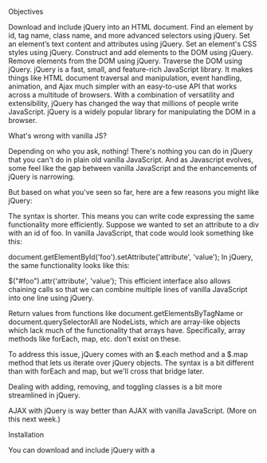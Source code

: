 Objectives

Download and include jQuery into an HTML document.
Find an element by id, tag name, class name, and more advanced selectors using jQuery.
Set an element’s text content and attributes using jQuery.
Set an element's CSS styles using jQuery.
Construct and add elements to the DOM using jQuery.
Remove elements from the DOM using jQuery.
Traverse the DOM using jQuery.
jQuery is a fast, small, and feature-rich JavaScript library. It makes things like HTML document traversal and manipulation, event handling, animation, and Ajax much simpler with an easy-to-use API that works across a multitude of browsers. With a combination of versatility and extensibility, jQuery has changed the way that millions of people write JavaScript.
jQuery is a widely popular library for manipulating the DOM in a browser.

What's wrong with vanilla JS?

Depending on who you ask, nothing! There's nothing you can do in jQuery that you can't do in plain old vanilla JavaScript. And as Javascript evolves, some feel like the gap between vanilla JavaScript and the enhancements of jQuery is narrowing.

But based on what you've seen so far, here are a few reasons you might like jQuery:

The syntax is shorter. This means you can write code expressing the same functionality more efficiently. Suppose we wanted to set an attribute to a div with an id of foo. In vanilla JavaScript, that code would look something like this:

document.getElementById('foo').setAttribute('attribute', 'value');
In jQuery, the same functionality looks like this:

$("#foo").attr('attribute', 'value');
This efficient interface also allows chaining calls so that we can combine multiple lines of vanilla JavaScript into one line using jQuery.

Return values from functions like document.getElementsByTagName or document.querySelectorAll are NodeLists, which are array-like objects which lack much of the functionality that arrays have. Specifically, array methods like forEach, map, etc. don't exist on these.

To address this issue, jQuery comes with an $.each method and a $.map method that lets us iterate over jQuery objects. The syntax is a bit different than with forEach and map, but we'll cross that bridge later.

Dealing with adding, removing, and toggling classes is a bit more streamlined in jQuery.

AJAX with jQuery is way better than AJAX with vanilla JavaScript. (More on this next week.)

Installation

You can download and include jQuery with a <script> tag in your HTML. There are also many CDNs available you can link to so you do not have to download the file.

Key Features

So why is jQuery so popular? What features does it offer that makes it so prevalent?

jQuery places 2 variables into the global scope for you to use: $ and jQuery. These two functions are identical. By convention you will see most people using $.

DOM Selection

The first thing that is necessary to be effective with jQuery is jQuery Selectors. Think back to functions like getElementById() and getElementsByClassName() and recall how these interact with the DOM and return nodes. jQuery has its own selectors that behave in similar ways. While you may be thinking, Don't we have querySelector and querySelectorAll? Keep in mind two things:

jQuery was released before querySelector and querySelectorAll (I know, right?!). It had its own engine built in to analyze the queries.
jQuery has even more expressive selectors than querySelector and querySelectorAll.
One of the nice things about jQuery selectors is you select DOM elements the same way you write CSS selectors. We can select nodes in the DOM that have IDs with the following syntax:

var $box = $('#box')
This assumes there is an ID of box somewhere on the page. It will return a jQuery object. This jQuery object is different than the node that gets returned with getElementById in that a jQuery object has other jQuery methods on it.

Selecting nodes in the DOM by class:

var $boxes = $('.box')
There are tons more selectors you can use and chain to find exactly the nodes you need.

HTML Tree

DOM Creation

jquery

Creating DOM elements with jQuery is super easy! Just insert a tag into the $ function. It should be able to handle any valid HTML string.

var myDiv = $('<div class="active">');
Attributes/CSS/Display

Modifying a DOM element can be difficult at times using native functions. jQuery offers a plethora of methods to make modifying the DOM super simple.

.toggleClass()

jquery

Say you have a DOM element with the className "box active red big". How would you detect and remove the class active from the middle of the string if it exists and add it if it doesn't exist? Fortunately with jQuery you can just use .toggleClass() to do that for you.

$('#myButton').click(function () {
    $(this).toggleClass('active')
})
.attr()

jquery

Use .attr() to change a DOM element's attribute:

console.log($('img').attr('title')) // print out the first img's title
$('img').attr('title', 'image hover text for the win!'); // set the title text on all images
.text()

jquery

Use the .text() function to get and set the text content on the element.

.val()

jquery

Use the .val() function to get and set the value on the element (usually used for an input's value property).

.html()

jquery

Use the .html() function to get and set the html inside an element. This is useful when making a change inside an element that's composed of multiple elements.

.css()

jquery

Use .css() to change the style attribute of a DOM element:

var color = $('div').css('background-color'); //get the first div background-color
$('div').css('background-color', 'red'); //set all div's background colors
.prop()

jquery

Use .prop() to change a property of a DOM element:

var isChecked = $('input[type="checkbox"]').prop('checked');
$('input[type="checkbox"]').prop('checked', true);
.height(), .innerHeight(), .outerHeight()

jquery

Use .height() to get the height of the content area.

jquery

Use .innerHeight() to get the height of the content area including the padding.

jquery

Use .outerHeight() to get the height of the content area including the padding and border (the margin is optional).

.width(), .innerWidth(), .outerWidth()

jquery

Use .width() to get the height of the content area.

jquery

Use .innerWidth() to get the height of the content area including the padding.

jquery

Use .outerWidth() to get the height of the content area including the padding and border (the margin is optional).

.offset()

jquery

Use .offset() to get the left and top coordinates (in pixels) of an element in relation to the document.

.position()

jquery

Use .position() to get the left and top coordinates (in pixels) of an element in relation to the offset parent, that is, the parent that is closest positioned element (that is with a position CSS property equal to relative, absolute, or fixed).

.offsetParent()

jquery

Use .offsetParent() to get the offset parent of an element. This is useful in identifying the element for which position() is based off of.

.scrollTop(), .scrollLeft()

jquery

Use scrollTop() to get the number of pixels we have scrolled from the top.

jquery

Similarly, scrollLeft() produces the number of pixels we have scrolled from the left.

DOM Manipulation

.prepend() .append() .insertBefore() .insertAfter() .before() .after()

All of these methods are used for inserting a DOM element into the DOM at various spots.

.prepend() and .append() insert as the first and last child of the target element.

.insertBefore() and .insertAfter() insert before or after as siblings of the target element.

.before() and .after() are the same as .insertBefore() and .insertAfter().

.remove(), .detach()

remove

The .remove() function removes a DOM element from the DOM.

detach

The .detach() function is very similar to .remove(), but it returns the removed jQuery object that you can use later.

.clone()

clone

The .clone() function makes a deep copy clone of the selected DOM element.

.empty()

empty

the .empty() method will clear out the contents of any DOM element.

$('div').empty() //clear out all divs
.replaceAll(), .replaceWith()

replaceWith

Use replaceWith to replace a source element with a target element.

replaceAll

Use replaceAll to replace all the target elements with a source element.

DOM Traversing

.get()

get

Use .get() with an index to get an item out of the jQuery collection that is the native DOM element.

.eq()

eq

Use .eq() with an index to get an item out of the jQuery collection that is a jQuery object.

.parent(), .parents()

parent

Use .parent() to get the parent element.

parents

Use .parents() to get all the parents element to a particular element.

.children()

children

Use .children() to get the children of an element. It goes only one level deep.

.first(), .last()

first

Use .first() to get the first child.

last

Use .last() to get the first child.

.find()

find

Use .find() to search through the children of an element. It goes all the way into the tree.

.next(), .nextAll(), .prev(), .prevAll(), .siblings()

next

Use next() to get the next sibling.

nextAll

Use nextAll() to get all the siblings after the element.

prev

Use prev() to get the previous sibling.

prevAll

Use prevAll() to get all the siblings before the element.

siblings

Use siblings() to get all the siblings of an element.

.has()

jquery
Use .has() to filter the set by a selector.

.is()

jquery
Use .is() to check if the matched set matches a specific selector.

.not()

jquery
Use .not() to remove items from the set of match elements by a selector or function.

.filter()

jquery
Use .filter() to only include items from the set of match elements by a selector or function.

.closest()

jquery
Use .closest() to get the closest element by checking itself and all of its ancestors.

Other awesome Methods

.show(), .hide(), .toggle()

jquery
jquery
jquery
.animate()

jquery
.fadeIn(), .fadeOut()

jquery
jquery
.slideDown(), .slideUp()

jquery
jquery
Further reading

jQuery docs
jQuery CheatSheet
You might not need jQuery
jQuery Playground
http://jqfundamentals.com/chapter/jquery-basics
Further Practice

https://github.com/gSchool/boxes-jQuery-playground
exercise 00 on https://github.com/gSchool/jquery-exercises
https://github.com/gSchool/jquery-calculator
https://github.com/gSchool/jquery-image-filtering
http://howto.galvanize.com/tutorials/2015-05-15-javascript-filtering/
http://howto.galvanize.com/tutorials/2015-05-07-javascript-inbox/
http://howto.galvanize.com/tutorials/2015-05-27-javascript-weather-app/
https://github.com/gSchool/itunes_song_guessing_game
https://github.com/gSchool/githubProfileClone
https://github.com/gSchool/jQuery-Practice/
Slides

Slides
